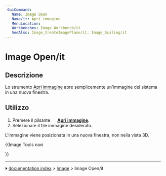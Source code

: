 ```yaml
---
 GuiCommand:
   Name: Image Open
   Name/it: Apri immagine
   MenuLocation: 
   Workbenches: Image_Workbench/it
   SeeAlso: Image_CreateImagePlane/it, Image_Scaling/it
---
```


# Image Open/it



## Descrizione

Lo strumento [Apri immagine](Image_Open/it.md) apre semplicemente un\'immagine del sistema in una nuova finestra.



## Utilizzo

1.  Premere il pilsante **<img src="images/Image_Open.svg" width=16px> [Apri immagine](Image_Open/it.md)**.
2.  Selezionare il file immagine desiderato.

L\'immagine viene posizionata in una nuova finestra, non nella vista 3D.





{{Image Tools navi

}}



---
⏵ [documentation index](../README.md) > [Image](Category_Image.md) > Image Open/it
